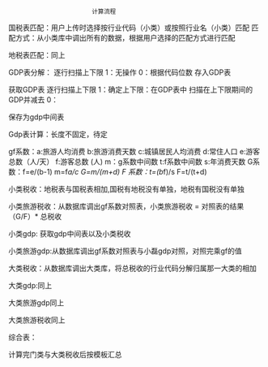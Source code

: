                            计算流程
      
国税表匹配：用户上传时选择按行业代码（小类）或按照行业名（小类）匹配
            匹配方式：从小类库中调出所有的数据，根据用户选择的匹配方式进行匹配

地税表匹配：同上

GDP表分解：
    逐行扫描上下限
    1：无操作
    0：根据代码位数 存入GDP表

获取GDP表
逐行扫描上下限
    1：确定上下限：在GDP表中 扫描在上下限期间的GDP并减去 
    0： 

保存为gdp中间表


Gdp表计算：长度不固定，待定

gf系数：a:旅游人均消费
        b:旅游消费天数
        c:城镇居民人均消费
        d:常住人口
        e:游客总数（人/天）
        f:游客总数 (人)
        m：g系数中间数
        t:f系数中间数
        s:年消费天数
G系数：f=e/(b-1)      m=f*a/c  G=m/(m+d)
F 系数：t=(b*f)/s   F=t/(t+d)

小类税收：地税表与国税表相加,国税有地税没有单独，地税有国税没有单独
<!--  -->
小类旅游税收：从数据库调出gf系数对照表，小类旅游税收 = 对照表的结果（G/F）* 总税收

小类gdp: 获取gdp中间表以及小类税收
    
小类旅游gdp:从数据库调出gf系数对照表与小磊gdp对照，对照完乘gf的值

大类税收：从数据库调出大类库，将总税收的行业代码分解归属那一大类的相加

大类gdp:同上

大类旅游gdp同上

大类旅游税收同上

综合表：

计算完门类与大类税收后按模板汇总       

